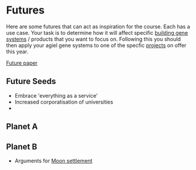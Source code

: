 # Futures

Here are some futures that can act as inspiration for the course. Each has a use case. Your task is to determine how it will affect specific [building gene systems] / products that you want to focus on. Following this you should then apply your agiel gene systems to one of the specfic [projects] on offer this year.

[Future paper](https://www.sciencedirect.com/science/article/abs/pii/S0016328723001246?via%3Dihub)

## Future Seeds
* Embrace 'everything as a service'
* Increased corporatisation of universities
*


## Planet A


## Planet B

* Arguments for [Moon settlement](https://explorersweb.com/should-we-create-a-permanent-base-on-the-moon/)

[building gene systems]: /Agile-Prototying/Genes
[projects]: /Agile-Prototyping/Projects

